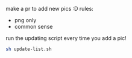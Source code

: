 make a pr to add new pics :D
rules:
- png only
- common sense

run the updating script every time you add a pic!
```bash
sh update-list.sh
```
